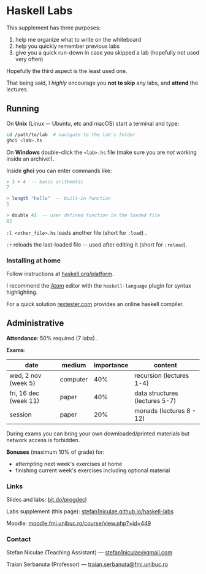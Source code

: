 # Haskell Labs

This supplement has three purposes:

1. help me organize what to write on the whiteboard
2. help you quickly remember previous labs
3. give you a quick run-down in case you skipped a lab (hopefully not used very often)

Hopefully the third aspect is the least used one.

That being said, I *highly* encourage you **not to skip** any labs, and **attend** the lectures.

## Running

On **Unix** (Linux -- Ubuntu, etc and macOS) start a terminal and type:

```bash
cd /path/to/lab  # navigate to the lab's folder
ghci <lab>.hs
```

On **Windows** double-click the `<lab>.hs` file (make sure you are _not_ working inside an archive!).

Inside **ghci** you can enter commands like:

```haskell
> 3 + 4  -- basic arithmetic
7

> length "hello"  -- built-in function
5

> double 41  -- user defined function in the loaded file
82
```

 `:l <other_file>.hs` loads another file  (short for `:load`) .

 `:r`  reloads the last-loaded file -- used after editing it (short for `:reload`).

### Installing at home

Follow instructions at [haskell.org/platform](https://www.haskell.org/platform/).

I recommend the [Atom](https://atom.io) editor with the `haskell-language` plugin for syntax highlighting.

For a quick solution [rextester.com](http://rextester.com/l/haskell_online_compiler) provides an online haskell compiler.



## Administrative

**Attendance**: 50% required  (7 labs) .

**Exams**:

| date                  | medium   | importance | content                        |
| --------------------- | -------- | ---------- | ------------------------------ |
| wed, 2 nov (week 5)   | computer | 40%        | recursion (lectures 1-4)       |
| fri, 16 dec (week 11) | paper    | 40%        | data structures (lectures 5-7) |
| session               | paper    | 20%        | monads (lectures 8 - 12)       |

During exams you can bring your own downloaded/printed materials but network access is forbidden.

**Bonuses** (maximum 10% of grade) for:

* attempting next week's exercises at home
* finishing current week's exercises including optional material

### Links

Slides and labs: [bit.do/progdecl](http://bit.do/progdecl)

Labs supplement (this page): [stefan1niculae.github.io/haskell-labs](http://stefan1niculae.github.io/haskell-labs)

Moodle: [moodle.fmi.unibuc.ro/course/view.php?=id=449](moodle.fmi.unibuc.ro/course/view.php?=id=449)

### Contact

Stefan Niculae (Teaching Assistant) — stefan1niculae@gmail.com

Traian Serbanuta (Professor) — traian.serbanuta@fmi.unibuc.ro 